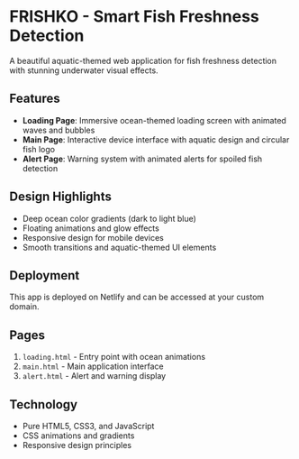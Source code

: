 # FRISHKO - Smart Fish Freshness Detection

A beautiful aquatic-themed web application for fish freshness detection with stunning underwater visual effects.

## Features

- **Loading Page**: Immersive ocean-themed loading screen with animated waves and bubbles
- **Main Page**: Interactive device interface with aquatic design and circular fish logo
- **Alert Page**: Warning system with animated alerts for spoiled fish detection

## Design Highlights

- Deep ocean color gradients (dark to light blue)
- Floating animations and glow effects
- Responsive design for mobile devices
- Smooth transitions and aquatic-themed UI elements

## Deployment

This app is deployed on Netlify and can be accessed at your custom domain.

## Pages

1. `loading.html` - Entry point with ocean animations
2. `main.html` - Main application interface
3. `alert.html` - Alert and warning display

## Technology

- Pure HTML5, CSS3, and JavaScript
- CSS animations and gradients
- Responsive design principles
